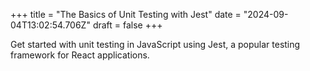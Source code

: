 +++
title = "The Basics of Unit Testing with Jest"
date = "2024-09-04T13:02:54.706Z"
draft = false
+++

Get started with unit testing in JavaScript using Jest, a popular testing framework for React applications.
        